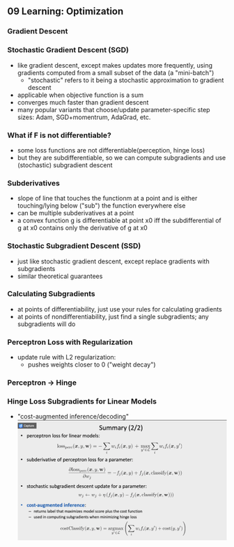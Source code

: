 ## 09 Learning: Optimization
### Gradient Descent
### Stochastic Gradient Descent (SGD)
- like gradient descent, except makes updates more frequently, using gradients computed from a small subset of the data (a "mini-batch")
    - "stochastic" refers to it being a stochastic approximation to gradient descent 
- applicable when objective function is a sum
- converges much faster than gradient descent
- many popular variants that choose/update parameter-specific step sizes: Adam, SGD+momentrum, AdaGrad, etc. 
### What if F is not differentiable?
- some loss functions are not differentiable(perception, hinge loss)
- but they are subdifferentiable, so we can compute subgradients and use (stochastic) subgradient descent
### Subderivatives
- slope of line that touches the functionm at a point and is either touching/lying below ("sub") the function everywhere else
- can be multiple subderivatives at a point
- a convex function g is differentiable at point x0 iff the subdifferential of g at x0 contains only the derivative of g at x0
### Stochastic Subgradient Descent (SSD)
- just like stochastic gradient descent, except replace gradients with subgradients
- similar theoretical guarantees
### Calculating Subgradients
- at points of differentiability, just use your rules for calculating gradients
- at points of nondifferentiability, just find a single subgradients; any subgradients will do
### Perceptron Loss with Regularization
- update rule with L2 regularization:
    - pushes weights closer to 0 ("weight decay")
### Perceptron -> Hinge
### Hinge Loss Subgradients for Linear Models
- "cost-augmented inference/decoding"
![Image of optimization functions](https://github.com/joyhuan/NLP/blob/main/images/optimization.png)